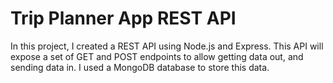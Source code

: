 # Trip Planner App REST API

In this project, I created a REST API using Node.js and Express. This API will expose a set of GET and POST endpoints to allow getting data out, and sending data in. I used a MongoDB database to store this data.
